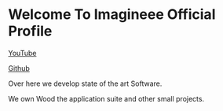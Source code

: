 <h1>Welcome To Imagineee Official Profile</h1>

[YouTube](https://www.youtube.com/channel/UClvGLxFbeFdiDYXnmlpmSTg)

[Github](https://github.com/imagineeeinc)


<!--
**imagineeeinc/Imagineeeinc** is a ✨ _special_ ✨ repository because its `README.md` (this file) appears on your GitHub profile.-->

Over here we develop state of the art Software.

We own Wood the application suite and other small projects.
